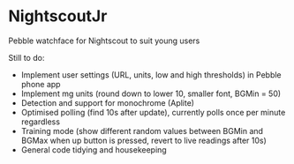 # NightscoutJr
Pebble watchface for Nightscout to suit young users

Still to do:
- Implement user settings (URL, units, low and high thresholds) in Pebble phone app
- Implement mg units (round down to lower 10, smaller font, BGMin = 50)
- Detection and support for monochrome (Aplite)
- Optimised polling (find 10s after update), currently polls once per minute regardless
- Training mode (show different random values between BGMin and BGMax when up button is pressed, revert to live readings after 10s)
- General code tidying and housekeeping
